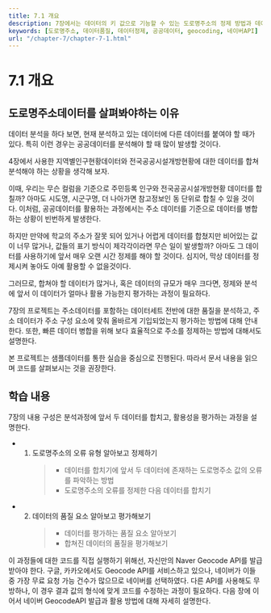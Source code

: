 ```yaml
---
title: 7.1 개요
description: 7장에서는 데이터의 키 값으로 기능할 수 있는 도로명주소의 정제 방법과 데이터 품질평가 방법에 대해 안내한다.
keywords: [도로명주소, 데이터품질, 데이터정제, 공공데이터, geocoding, 네이버API]
url: "/chapter-7/chapter-7-1.html"
---
```


# 7.1 개요

## 도로명주소데이터를 살펴봐야하는 이유

데이터 분석을 하다 보면, 현재 분석하고 있는 데이터에 다른 데이터를 붙여야 할 때가 있다. 특히 이런 경우는 공공데이터를 분석해야 할 때 많이 발생할 것이다.

4장에서 사용한 지역별인구현황데이터와 전국공공시설개방현황에 대한 데이터를 합쳐 분석해야 하는 상황을 생각해 보자.

이때, 우리는 무슨 컬럼을 기준으로 주민등록 인구와 전국공공시설개방현황 데이터를 합칠까? 아마도 시도명, 시군구명, 더 나아가면 참고정보인 동 단위로 합칠 수 있을 것이다. 이처럼, 공공데이터를 활용하는 과정에서는 주소 데이터를 기준으로 데이터를 병합하는 상황이 빈번하게 발생한다.

하지만 만약에 학교의 주소가 잘못 되어 있거나 어렵게 데이터를 합쳤지만 비어있는 값이 너무 많거나, 값들의 표기 방식이 제각각이라면 무슨 일이 발생할까? 아마도 그 데이터를 사용하기에 앞서 매우 오랜 시간 정제를 해야 할 것이다. 심지어, 막상 데이터를 정제시켜 놓아도 아예 활용할 수 없을것이다.

그러므로, 합쳐야 할 데이터가 많거나, 혹은 데이터의 규모가 매우 크다면, 정제와 분석에 앞서 이 데이터가 얼마나 활용 가능한지 평가하는 과정이 필요하다.

7장의 프로젝트는 주소데이터를 포함하는 데이터세트 전반에 대한 품질을 분석하고, 주소 데이터가 주소 구성 요소에 맞춰 올바르게 기입되었는지 평가하는 방법에 대해 안내한다. 또한, 빠른 데이터 병합을 위해 보다 효율적으로 주소를 정제하는 방법에 대해서도 설명한다.

본 프로젝트는 샘플데이터를 통한 실습을 중심으로 진행된다. 따라서 문서 내용을 읽으며 코드를 살펴보시는 것을 권장한다.

## 학습 내용

7장의 내용 구성은 분석과정에 앞서 두 데이터를 합치고, 활용성을 평가하는 과정을 설명한다.

- 1. 도로명주소의 오류 유형 알아보고 정제하기
     > - 데이터를 합치기에 앞서 두 데이터에 존재하는 도로명주소 값의 오류를 파악하는 방법
     > - 도로명주소의 오류를 정제한 다음 데이터를 합치기

- 2. 데이터의 품질 요소 알아보고 평가해보기
     > - 데이터를 평가하는 품질 요소 알아보기
     > - 합쳐진 데이터의 품질을 평가해보기

이 과정들에 대한 코드를 직접 실행하기 위해선, 자신만의 Naver Geocode API를 발급받아야 한다. 구글, 카카오에서도 Geocode API를 서비스하고 있으나, 네이버가 이들 중 가장 무료 요청 가능 건수가 많으므로 네이버를 선택하였다. 다른 API를 사용해도 무방하나, 이 경우 결과 값의 형식에 맞게 코드를 수정하는 과정이 필요하다. 다음 장에 이어서 네이버 GeocodeAPI 발급과 활용 방법에 대해 자세히 설명한다.
